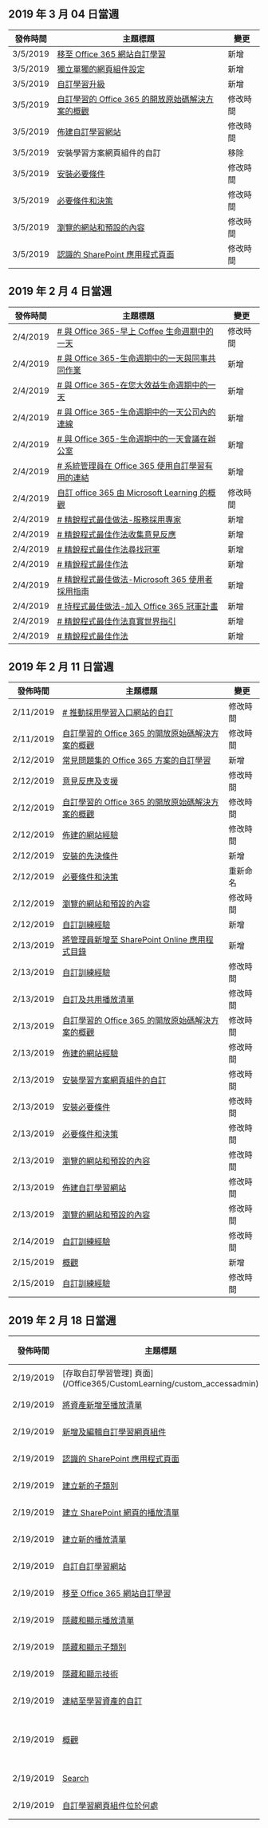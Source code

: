 <!-- This file is generated automatically each week. Changes made to this file will be overwritten.-->




## <a name="week-of-march-04-2019"></a>2019 年 3 月 04 日當週


| 發佈時間 |主題標題 | 變更 |
|------|------------|--------|
| 3/5/2019 | [移至 Office 365 網站自訂學習](/Office365/CustomLearning/custom_addowners) | 新增 |
| 3/5/2019 | [獨立單獨的網頁組件設定](/Office365/CustomLearning/custom_manualsetup) | 新增 |
| 3/5/2019 | [自訂學習升級](/Office365/CustomLearning/custom_upgrade) | 新增 |
| 3/5/2019 | [自訂學習的 Office 365 的開放原始碼解決方案的概觀](/Office365/CustomLearning/index) | 修改時間 |
| 3/5/2019 | [佈建自訂學習網站](/Office365/CustomLearning/installsitepackage) | 修改時間 |
| 3/5/2019 | 安裝學習方案網頁組件的自訂 | 移除 |
| 3/5/2019 | [安裝必要條件](/Office365/CustomLearning/prereqs) | 修改時間 |
| 3/5/2019 | [必要條件和決策](/Office365/CustomLearning/servicedecisions) | 修改時間 |
| 3/5/2019 | [瀏覽的網站和預設的內容](/Office365/CustomLearning/sitecontent) | 修改時間 |
| 3/5/2019 | [認識的 SharePoint 應用程式頁面](/Office365/CustomLearning/custom_apppages) | 修改時間 |


## <a name="week-of-february-04-2019"></a>2019 年 2 月 4 日當週


| 發佈時間 |主題標題 | 變更 |
|------|------------|--------|
| 2/4/2019 | [# 與 Office 365-早上 Coffee 生命週期中的一天](/Office365/CustomLearning/ditl_coffee) | 修改時間 |
| 2/4/2019 | [# 與 Office 365-生命週期中的一天與同事共同作業](/Office365/CustomLearning/ditl_collab) | 新增 |
| 2/4/2019 | [# 與 Office 365-在您大效益生命週期中的一天](/Office365/CustomLearning/ditl_commute) | 新增 |
| 2/4/2019 | [# 與 Office 365-生命週期中的一天公司內的連線](/Office365/CustomLearning/ditl_connect) | 新增 |
| 2/4/2019 | [# 與 Office 365-生命週期中的一天會議在辦公室](/Office365/CustomLearning/ditl_meeting) | 新增 |
| 2/4/2019 | [# 系統管理員在 Office 365 使用自訂學習有用的連結](/Office365/CustomLearning/embeds/for_admins) | 新增 |
| 2/4/2019 | [自訂 office 365 由 Microsoft Learning 的概觀](/Office365/CustomLearning/index) | 修改時間 |
| 2/4/2019 | [# 精銳程式最佳做法-服務採用專家](/Office365/CustomLearning/champ_education) | 新增 |
| 2/4/2019 | [# 精銳程式最佳作法收集意見反應](/Office365/CustomLearning/champ_feedback) | 新增 |
| 2/4/2019 | [# 精銳程式最佳作法尋找冠軍](/Office365/CustomLearning/champ_findthem) | 新增 |
| 2/4/2019 | [# 精銳程式最佳作法](/Office365/CustomLearning/champ_getstarted) | 新增 |
| 2/4/2019 | [# 精銳程式最佳做法-Microsoft 365 使用者採用指南](/Office365/CustomLearning/champ_o365guide) | 新增 |
| 2/4/2019 | [# 持程式最佳做法-加入 Office 365 冠軍計畫](/Office365/CustomLearning/champ_o365program) | 新增 |
| 2/4/2019 | [# 精銳程式最佳作法真實世界指引](/Office365/CustomLearning/champ_realworldguides) | 新增 |
| 2/4/2019 | [# 精銳程式最佳作法](/Office365/CustomLearning/champ_whyadopt) | 新增 |


## <a name="week-of-february-11-2019"></a>2019 年 2 月 11 日當週


| 發佈時間 |主題標題 | 變更 |
|------|------------|--------|
| 2/11/2019 | [# 推動採用學習入口網站的自訂](/Office365/CustomLearning/driveadoption) | 修改時間 |
| 2/11/2019 | [自訂學習的 Office 365 的開放原始碼解決方案的概觀](/Office365/CustomLearning/index) | 修改時間 |
| 2/12/2019 | [常見問題集的 Office 365 方案的自訂學習](/Office365/CustomLearning/faq) | 新增 |
| 2/12/2019 | [意見反應及支援](/Office365/CustomLearning/feedback) | 修改時間 |
| 2/12/2019 | [自訂學習的 Office 365 的開放原始碼解決方案的概觀](/Office365/CustomLearning/index) | 修改時間 |
| 2/12/2019 | [佈建的網站經驗](/Office365/CustomLearning/installsitepackage) | 修改時間 |
| 2/12/2019 | [安裝的先決條件](/Office365/CustomLearning/prereqs) | 新增 |
| 2/12/2019 | [必要條件和決策](/Office365/CustomLearning/servicedecisions) | 重新命名 |
| 2/12/2019 | [瀏覽的網站和預設的內容](/Office365/CustomLearning/sitecontent) | 修改時間 |
| 2/12/2019 | [自訂訓練經驗](/Office365/CustomLearning/sitesetup) | 新增 |
| 2/13/2019 | [將管理員新增至 SharePoint Online 應用程式目錄](/Office365/CustomLearning/addappadmin) | 新增 |
| 2/13/2019 | [自訂訓練經驗](/Office365/CustomLearning/customization) | 修改時間 |
| 2/13/2019 | [自訂及共用播放清單](/Office365/CustomLearning/customplaylist) | 修改時間 |
| 2/13/2019 | [自訂學習的 Office 365 的開放原始碼解決方案的概觀](/Office365/CustomLearning/index) | 修改時間 |
| 2/13/2019 | [佈建的網站經驗](/Office365/CustomLearning/installsitepackage) | 修改時間 |
| 2/13/2019 | [安裝學習方案網頁組件的自訂](/Office365/CustomLearning/installwebpart) | 修改時間 |
| 2/13/2019 | [安裝必要條件](/Office365/CustomLearning/prereqs) | 修改時間 |
| 2/13/2019 | [必要條件和決策](/Office365/CustomLearning/servicedecisions) | 修改時間 |
| 2/13/2019 | [瀏覽的網站和預設的內容](/Office365/CustomLearning/sitecontent) | 修改時間 |
| 2/13/2019 | [佈建自訂學習網站](/Office365/CustomLearning/installsitepackage) | 修改時間 |
| 2/13/2019 | [瀏覽的網站和預設的內容](/Office365/CustomLearning/sitecontent) | 修改時間 |
| 2/14/2019 | [自訂訓練經驗](/Office365/CustomLearning/customization) | 修改時間 |
| 2/15/2019 | [概觀](/Office365/CustomLearning/custom_overview) | 新增 |
| 2/15/2019 | [自訂訓練經驗](/Office365/CustomLearning/customization) | 修改時間 |


## <a name="week-of-february-18-2019"></a>2019 年 2 月 18 日當週


| 發佈時間 |主題標題 | 變更 |
|------|------------|--------|
| 2/19/2019 | [存取自訂學習管理] 頁面](/Office365/CustomLearning/custom_accessadmin) | 新增 |
| 2/19/2019 | [將資產新增至播放清單](/Office365/CustomLearning/custom_addassets) | 新增 |
| 2/19/2019 | [新增及編輯自訂學習網頁組件](/Office365/CustomLearning/custom_addwebpart) | 新增 |
| 2/19/2019 | [認識的 SharePoint 應用程式頁面](/Office365/CustomLearning/custom_apppages) | 新增 |
| 2/19/2019 | [建立新的子類別](/Office365/CustomLearning/custom_createnewcat) | 新增 |
| 2/19/2019 | [建立 SharePoint 網頁的播放清單](/Office365/CustomLearning/custom_createnewpage) | 新增 |
| 2/19/2019 | [建立新的播放清單](/Office365/CustomLearning/custom_createnewplaylist) | 新增 |
| 2/19/2019 | [自訂自訂學習網站](/Office365/CustomLearning/custom_edithelp) | 新增 |
| 2/19/2019 | [移至 Office 365 網站自訂學習](/Office365/CustomLearning/custom_goto) | 新增 |
| 2/19/2019 | [隱藏和顯示播放清單](/Office365/CustomLearning/custom_hideshowplaylists) | 新增 |
| 2/19/2019 | [隱藏和顯示子類別](/Office365/CustomLearning/custom_hideshowsub) | 新增 |
| 2/19/2019 | [隱藏和顯示技術](/Office365/CustomLearning/custom_hideshowtech) | 新增 |
| 2/19/2019 | [連結至學習資產的自訂](/Office365/CustomLearning/custom_linking) | 新增 |
| 2/19/2019 | [概觀](/Office365/CustomLearning/custom_overview) | 修改時間 |
| 2/19/2019 | [Search](/Office365/CustomLearning/custom_search) | 新增 |
| 2/19/2019 | [自訂學習網頁組件位於何處](/Office365/CustomLearning/custom_whereiswebpart) | 新增 |
